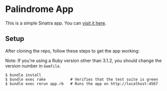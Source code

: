 # Palindrome App

This is a simple Sinatra app. You can [visit it here](https://awesome-palindrome.onrender.com).

## Setup

After cloning the repo, follow these steps to get the app working:

Note: If you're using a Ruby version other than 3.1.2, you should change the version number in `Gemfile`.

```
$ bundle install
$ bundle exec rake           # Verifies that the test suite is green
$ bundle exec rerun app.rb   # Runs the app on http://localhost:4567
```
